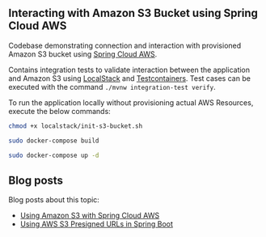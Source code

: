 ## Interacting with Amazon S3 Bucket using Spring Cloud AWS

Codebase demonstrating connection and interaction with provisioned Amazon S3 bucket using [Spring Cloud AWS](https://spring.io/projects/spring-cloud-aws). 

Contains integration tests to validate interaction between the application and Amazon S3 using [LocalStack](https://github.com/localstack/localstack) and [Testcontainers](https://github.com/testcontainers/testcontainers-java). Test cases can be executed with the command `./mvnw integration-test verify`.

To run the application locally without provisioning actual AWS Resources, execute the below commands:

```bash
chmod +x localstack/init-s3-bucket.sh
```

```bash
sudo docker-compose build
```

```bash
sudo docker-compose up -d
```

## Blog posts

Blog posts about this topic:

* [Using Amazon S3 with Spring Cloud AWS](https://reflectoring.io/spring-cloud-aws-s3/)
* [Using AWS S3 Presigned URLs in Spring Boot](https://reflectoring.io/aws-s3-presigned-url-spring-boot/)
